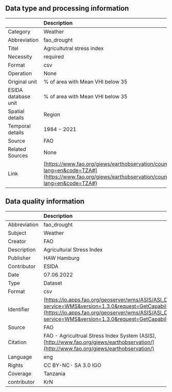 ## Data type and processing information 

|                     | Description                                                                                                                                                      |
|:--------------------|:-----------------------------------------------------------------------------------------------------------------------------------------------------------------|
| Category            | Weather                                                                                                                                                          |
| Abbreviation        | fao_drought                                                                                                                                                      |
| Titel               | Agricultutral stress index                                                                                                                                       |
| Necessity           | required                                                                                                                                                         |
| Format              | csv                                                                                                                                                              |
| Operation           | None                                                                                                                                                             |
| Original unit       | % of area with Mean VHI below 35                                                                                                                                 |
| ESIDA database unit | % of area with Mean VHI below 35                                                                                                                                 |
| Spatial details     | Region                                                                                                                                                           |
| Temporal details    | 1984 - 2021                                                                                                                                                      |
| Source              | FAO                                                                                                                                                              |
| Related Sources     | None                                                                                                                                                             |
| Link                | [https://www.fao.org/giews/earthobservation/country/index.jsp?lang=en&code=TZA#](https://www.fao.org/giews/earthobservation/country/index.jsp?lang=en&code=TZA#) |

## Data quality information 

|              | Description                                                                                                                                                                                                    |
|:-------------|:---------------------------------------------------------------------------------------------------------------------------------------------------------------------------------------------------------------|
| Abbreviation | fao_drought                                                                                                                                                                                                    |
| Subject      | Weather                                                                                                                                                                                                        |
| Creator      | FAO                                                                                                                                                                                                            |
| Description  | Agricultural Stress Index                                                                                                                                                                                      |
| Publisher    | HAW Hamburg                                                                                                                                                                                                    |
| Contributor  | ESIDA                                                                                                                                                                                                          |
| Date         | 07.06.2022                                                                                                                                                                                                     |
| Type         | Dataset                                                                                                                                                                                                        |
| Format       | csv                                                                                                                                                                                                            |
| Identifier   | [https://io.apps.fao.org/geoserver/wms/ASIS/ASI_D/v1?service=WMS&version=1.3.0&request=GetCapabilities](https://io.apps.fao.org/geoserver/wms/ASIS/ASI_D/v1?service=WMS&version=1.3.0&request=GetCapabilities) |
| Source       | FAO                                                                                                                                                                                                            |
| Citation     | FAO - Agricultrual Stress Index System (ASIS), [http://www.fao.org/giews/earthobservation/](http://www.fao.org/giews/earthobservation/)                                                                        |
| Language     | eng                                                                                                                                                                                                            |
| Rights       | CC BY-NC- SA 3.0 IGO                                                                                                                                                                                           |
| Coverage     | Tanzania                                                                                                                                                                                                       |
| contributor  | KrN                                                                                                                                                                                                            |